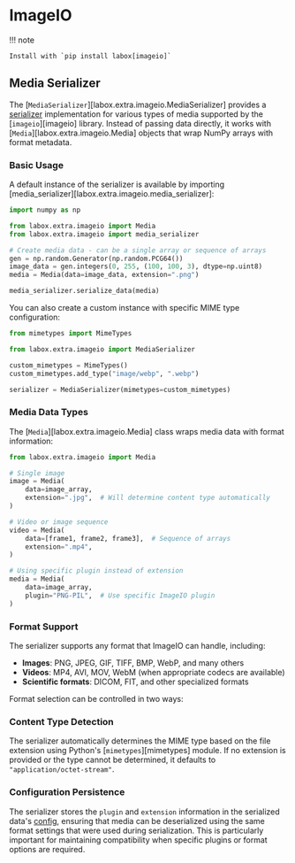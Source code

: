 # ImageIO

!!! note

    Install with `pip install labox[imageio]`

## Media Serializer

The [`MediaSerializer`][labox.extra.imageio.MediaSerializer] provides a
[serializer](../concepts/serializers.md) implementation for various types of media
supported by the [`imageio`][imageio] library. Instead of passing data directly, it
works with [`Media`][labox.extra.imageio.Media] objects that wrap NumPy arrays with
format metadata.

### Basic Usage

A default instance of the serializer is available by importing
[media_serializer][labox.extra.imageio.media_serializer]:

```python
import numpy as np

from labox.extra.imageio import Media
from labox.extra.imageio import media_serializer

# Create media data - can be a single array or sequence of arrays
gen = np.random.Generator(np.random.PCG64())
image_data = gen.integers(0, 255, (100, 100, 3), dtype=np.uint8)
media = Media(data=image_data, extension=".png")

media_serializer.serialize_data(media)
```

You can also create a custom instance with specific MIME type configuration:

```python
from mimetypes import MimeTypes

from labox.extra.imageio import MediaSerializer

custom_mimetypes = MimeTypes()
custom_mimetypes.add_type("image/webp", ".webp")

serializer = MediaSerializer(mimetypes=custom_mimetypes)
```

### Media Data Types

The [`Media`][labox.extra.imageio.Media] class wraps media data with format information:

```python
from labox.extra.imageio import Media

# Single image
image = Media(
    data=image_array,
    extension=".jpg",  # Will determine content type automatically
)

# Video or image sequence
video = Media(
    data=[frame1, frame2, frame3],  # Sequence of arrays
    extension=".mp4",
)

# Using specific plugin instead of extension
media = Media(
    data=image_array,
    plugin="PNG-PIL",  # Use specific ImageIO plugin
)
```

### Format Support

The serializer supports any format that ImageIO can handle, including:

- **Images**: PNG, JPEG, GIF, TIFF, BMP, WebP, and many others
- **Videos**: MP4, AVI, MOV, WebM (when appropriate codecs are available)
- **Scientific formats**: DICOM, FIT, and other specialized formats

Format selection can be controlled in two ways:

### Content Type Detection

The serializer automatically determines the MIME type based on the file extension using
Python's [`mimetypes`][mimetypes] module. If no extension is provided or the type cannot
be determined, it defaults to `"application/octet-stream"`.

### Configuration Persistence

The serializer stores the `plugin` and `extension` information in the serialized data's
[config](../concepts/serializers.md#serializer-config), ensuring that media can be
deserialized using the same format settings that were used during serialization. This is
particularly important for maintaining compatibility when specific plugins or format
options are required.
